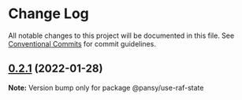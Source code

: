 # Change Log

All notable changes to this project will be documented in this file.
See [Conventional Commits](https://conventionalcommits.org) for commit guidelines.

## [0.2.1](https://github.com/pansyjs/react-hooks/compare/@pansy/use-raf-state@0.2.0...@pansy/use-raf-state@0.2.1) (2022-01-28)

**Note:** Version bump only for package @pansy/use-raf-state
